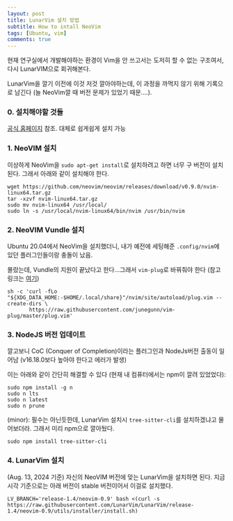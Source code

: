 ```yaml
---
layout: post
title: LunarVim 설치 방법
subtitle: How to intall NeoVim
tags: [Ubuntu, vim]
comments: true
---
```


현재 연구실에서 개발해야하는 환경이 Vim을 안 쓰고서는 도저히 할 수 없는 구조여서, 다시 LunarVIM으로 회귀해본다.

LunarVim을 깔기 이전에 이것 저것 깔아야하는데, 이 과정을 까먹지 않기 위해 기록으로 남긴다 (늘 NeoVim깔 때 버전 문제가 있었기 때문....). 

### 0. 설치해야할 것들

[공식 홈페이지](https://www.lunarvim.org/docs/installation) 참조. 대체로 쉽게쉽게 설치 가능

### 1. NeoVIM 설치 

이상하게 NeoVim을 `sudo apt-get install`로 설치하려고 하면 너무 구 버전이 설치된다. 그래서 아래와 같이 설치해야 한다.
```angular2html
wget https://github.com/neovim/neovim/releases/download/v0.9.0/nvim-linux64.tar.gz
tar -xzvf nvim-linux64.tar.gz
sudo mv nvim-linux64 /usr/local/
sudo ln -s /usr/local/nvim-linux64/bin/nvim /usr/bin/nvim
```

### 2. NeoVIM Vundle 설치

Ubuntu 20.04에서 NeoVim을 설치했더니, 내가 예전에 세팅해준 `.config/nvim`에 있던 플러그인들이랑 충돌이 났음.

몰랐는데, Vundle의 지원이 끝났다고 한다...그래서 `vim-plug`로 바꿔줘야 한다 (참고 링크는 [여기](https://siisee111.medium.com/vim%EC%97%90%EC%84%9C-neovim%EC%9C%BC%EB%A1%9C-2-5ad06a3bb03b))

```angular2html
sh -c 'curl -fLo "${XDG_DATA_HOME:-$HOME/.local/share}"/nvim/site/autoload/plug.vim --create-dirs \
       https://raw.githubusercontent.com/junegunn/vim-plug/master/plug.vim'
```

### 3. NodeJS 버전 업데이트

깔고보니 CoC (Conquer of Completion)이라는 플러그인과 NodeJs버전 출동이 일어남 (v16.18.0보다 높아야 한다고 에러가 발생)

이는 아래와 같이 간단히 해결할 수 있다 (현재 내 컴퓨터에서는 npm이 깔려 있었었다):

```angular2html
sudo npm install -g n
sudo n lts
sudo n latest
sudo n prune
```

(minor): 필수는 아닌듯한데, LunarVim 설치시 `tree-sitter-cli`를 설치하겠냐고 물어보더라. 그래서 미리 npm으로 깔아뒀다.

```angular2html
sudo npm install tree-sitter-cli
```

### 4. LunarVim 설치

(Aug. 13, 2024 기준) 자신의 NeoVIM 버전에 맞는 LunarVim을 설치하면 된다. 지금 시각 기준으로는 아래 버전이 stable 버전이어서 이걸로 설치했다. 

```angular2html
LV_BRANCH='release-1.4/neovim-0.9' bash <(curl -s https://raw.githubusercontent.com/LunarVim/LunarVim/release-1.4/neovim-0.9/utils/installer/install.sh)
```

